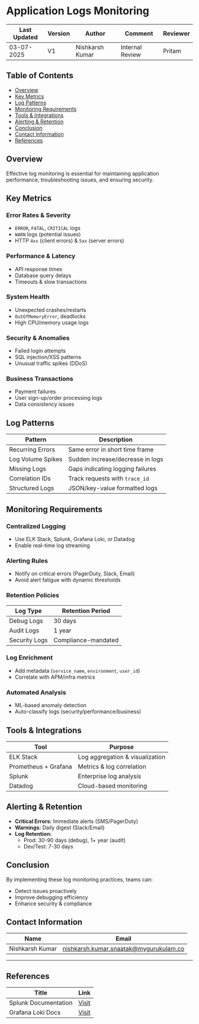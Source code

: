 # Application Logs Monitoring

| Last Updated | Version | Author          | Comment         | Reviewer |
|--------------|---------|-----------------|-----------------|----------|
|  03-07-2025  | V1      | Nishkarsh Kumar | Internal Review | Pritam   |

## Table of Contents
- [Overview](#overview)
- [Key Metrics](#key-metrics)
- [Log Patterns](#log-patterns)
- [Monitoring Requirements](#monitoring-requirements)
- [Tools & Integrations](#tools--integrations)
- [Alerting & Retention](#alerting--retention)
- [Conclusion](#conclusion)
- [Contact Information](#contact-information)
- [References](#references)

## Overview

Effective log monitoring is essential for maintaining application performance, troubleshooting issues, and ensuring security.


## Key Metrics

### Error Rates & Severity
- `ERROR`, `FATAL`, `CRITICAL` logs
- `WARN` logs (potential issues)
- HTTP `4xx` (client errors) & `5xx` (server errors)

### Performance & Latency
- API response times
- Database query delays
- Timeouts & slow transactions

### System Health
- Unexpected crashes/restarts
- `OutOfMemoryError`, deadlocks
- High CPU/memory usage logs

### Security & Anomalies
- Failed login attempts
- SQL injection/XSS patterns
- Unusual traffic spikes (DDoS)

### Business Transactions
- Payment failures
- User sign-up/order processing logs
- Data consistency issues

## Log Patterns

| Pattern            | Description                          |
|--------------------|--------------------------------------|
| Recurring Errors   | Same error in short time frame       |
| Log Volume Spikes  | Sudden increase/decrease in logs     |
| Missing Logs       | Gaps indicating logging failures     |
| Correlation IDs    | Track requests with `trace_id`       |
| Structured Logs    | JSON/key-value formatted logs        |

## Monitoring Requirements

### Centralized Logging
- Use ELK Stack, Splunk, Grafana Loki, or Datadog
- Enable real-time log streaming

### Alerting Rules
- Notify on critical errors (PagerDuty, Slack, Email)
- Avoid alert fatigue with dynamic thresholds

### Retention Policies

| Log Type       | Retention Period   |
|----------------|--------------------|
| Debug Logs     | 30 days            |
| Audit Logs     | 1 year             |
| Security Logs  | Compliance-mandated|

### Log Enrichment
- Add metadata (`service_name`, `environment`, `user_id`)
- Correlate with APM/infra metrics

### Automated Analysis
- ML-based anomaly detection
- Auto-classify logs (security/performance/business)

## Tools & Integrations

| Tool                   | Purpose                          |
|------------------------|----------------------------------|
| ELK Stack              | Log aggregation & visualization  |
| Prometheus + Grafana   | Metrics & log correlation       |
| Splunk                 | Enterprise log analysis         |
| Datadog                | Cloud-based monitoring          |

## Alerting & Retention

- **Critical Errors:** Immediate alerts (SMS/PagerDuty)
- **Warnings:** Daily digest (Slack/Email)
- **Log Retention:**
  - Prod: 30-90 days (debug), 1+ year (audit)
  - Dev/Test: 7-30 days

## Conclusion
By implementing these log monitoring practices, teams can:
- Detect issues proactively  
- Improve debugging efficiency  
- Enhance security & compliance  

## Contact Information  
| **Name**    | **Email**                |
|-------------|--------------------------|
| Nishkarsh Kumar     | nishkarsh.kumar.snaatak@mygurukulam.co  |  

---

## References  

| Title                          | Link                                                                 |  
|--------------------------------|----------------------------------------------------------------------|  
| Splunk Documentation       | [Visit](https://docs.splunk.com/) |  
| Grafana Loki Docs                  | [Visit](https://grafana.com/docs/loki/latest/) |
